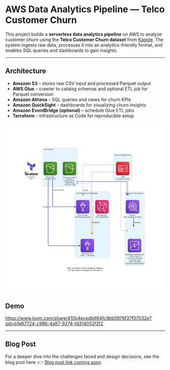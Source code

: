 # AWS Data Analytics Pipeline — Telco Customer Churn

This project builds a **serverless data analytics pipeline** on AWS to analyze customer churn using the **Telco Customer Churn dataset** from [Kaggle](https://www.kaggle.com/datasets/blastchar/telco-customer-churn). The system ingests raw data, processes it into an analytics-friendly format, and enables SQL queries and dashboards to gain insights.

---

## Architecture

* **Amazon S3** – stores raw CSV input and processed Parquet output
* **AWS Glue** – crawler to catalog schemas and optional ETL job for Parquet conversion
* **Amazon Athena** – SQL queries and views for churn KPIs
* **Amazon QuickSight** – dashboards for visualizing churn insights
* **Amazon EventBridge (optional)** – schedule Glue ETL jobs
* **Terraform** – Infrastructure as Code for reproducible setup

![architecture](architecture.png)  
---

## Demo

https://www.loom.com/share/410b4ecedb664fc9bb0976f37f07032e?sid=b1e67724-c986-4a87-9274-fd314052f2f2

---

## Blog Post

For a deeper dive into the challenges faced and design decisions, see the blog post here:
👉 [Blog post link coming soon]()
